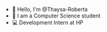 - 🖖 Hello, I'm @Thaysa-Roberta
- 🌱 I am a Computer Science student
- 💻 Development Intern at HP
<!---
Thaysa-Roberta/Thaysa-Roberta is a ✨ special ✨ repository because its `README.md` (this file) appears on your GitHub profile.
You can click the Preview link to take a look at your changes.
--->
